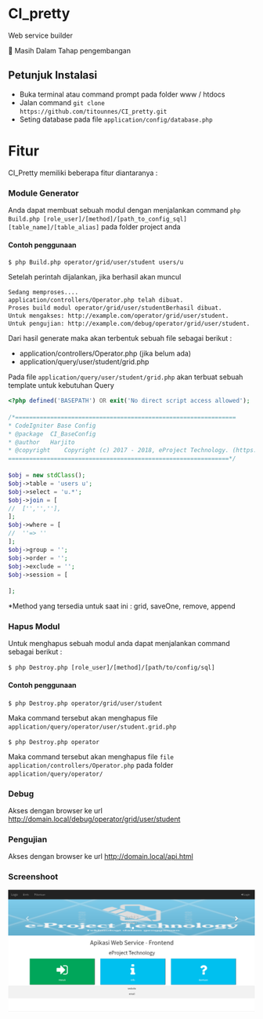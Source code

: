 # CI_pretty

Web service builder

🚧 Masih Dalam Tahap pengembangan

## Petunjuk Instalasi
- Buka terminal atau command prompt pada folder www / htdocs
- Jalan command `git clone https://github.com/titounnes/CI_pretty.git`
- Seting database pada file `application/config/database.php`

# Fitur

CI_Pretty memiliki beberapa fitur diantaranya :

### Module Generator

Anda dapat membuat sebuah modul dengan menjalankan command
`php Build.php [role_user]/[method]/[path_to_config_sql] [table_name]/[table_alias]`
pada folder project anda

#### Contoh penggunaan

```
$ php Build.php operator/grid/user/student users/u
```

Setelah perintah dijalankan, jika berhasil akan muncul

```
Sedang memproses....
application/controllers/Operator.php telah dibuat.
Proses build modul operator/grid/user/studentBerhasil dibuat.
Untuk mengakses: http://example.com/operator/grid/user/student.
Untuk pengujian: http://example.com/debug/operator/grid/user/student.
```

Dari hasil generate maka akan terbentuk sebuah file sebagai berikut :
- application/controllers/Operator.php (jika belum ada)
- application/query/user/student/grid.php

Pada file `application/query/user/student/grid.php` akan terbuat sebuah template untuk kebutuhan Query

```php
<?php defined('BASEPATH') OR exit('No direct script access allowed');

/*===============================================================
* CodeIgniter Base Config
* @package	CI_BaseConfig
* @author	Harjito
* @copyright	Copyright (c) 2017 - 2018, eProject Technology. (https://e-project-tech.com/)
===============================================================*/

$obj = new stdClass();
$obj->table = 'users u';
$obj->select = 'u.*';
$obj->join = [
//	['','',''],
];
$obj->where = [
//	''=> ''
];
$obj->group = '';
$obj->order = '';
$obj->exclude = '';
$obj->session = [

];
```

*Method yang tersedia untuk saat ini : grid, saveOne, remove, append

### Hapus Modul

Untuk menghapus sebuah modul anda dapat menjalankan command sebagai berikut :

`$ php Destroy.php [role_user]/[method]/[path/to/config/sql]`

#### Contoh penggunaan

`$ php Destroy.php operator/grid/user/student`

Maka command tersebut akan menghapus file `application/query/operator/user/student.grid.php`

`$ php Destroy.php operator`

Maka command tersebut akan menghapus file `file application/controllers/Operator.php` pada folder `application/query/operator/`

### Debug

Akses dengan browser ke url http://domain.local/debug/operator/grid/user/student

### Pengujian

Akses dengan browser ke url http://domain.local/api.html

### Screenshoot

![Screenshot](screenshot.png)
